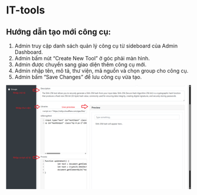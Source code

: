# IT-tools

## Hướng dẫn tạo mới công cụ:
1. Admin truy cập danh sách quản lý công cụ từ sideboard của Admin Dashboard.
2. Admin bấm nút “Create New Tool” ở góc phải màn hình.
3. Admin được chuyển sang giao diện thêm công cụ mới.
4. Admin nhập tên, mô tả, thư viện, mã nguồn và chọn group cho công cụ.
5. Admin bấm “Save Changes” để lưu công cụ vừa tạo.

![/help.png](/help.png)
